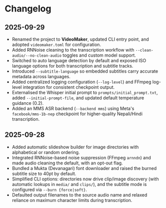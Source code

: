 # Changelog

## 2025-09-29
- Renamed the project to **VideoMaker**, updated CLI entry point, and adopted `videomaker.toml` for configuration.
- Added RNNoise cleaning to the transcription workflow with `--clean-audio/--no-clean-audio` toggles and custom model support.
- Switched to auto language detection by default and exposed ISO language options for both transcription and subtitle tracks.
- Introduced `--subtitle-language` so embedded subtitles carry accurate metadata across languages.
- Added centralized logging configuration (`--log-level`) and FFmpeg log-level integration for consistent checkpoint output.
- Externalised the Whisper initial prompt to `prompts/initial_prompt.txt`, added `--initial-prompt-file`, and updated default temperature guidance (0.2).
- Added an MMS ASR backend (`--backend mms`) using Meta's `facebook/mms-1b-nep` checkpoint for higher-quality Nepali/Hindi transcription.

## 2025-09-28
- Added automatic slideshow builder for image directories with alphabetical or random ordering.
- Integrated RNNoise-based noise suppression (FFmpeg `arnndn`) and made audio cleaning the default, with an opt-out flag.
- Bundled a Mukta (Devanagari) font downloader and raised the burned subtitle size to 40pt by default.
- Simplified CLI options: directories now drive clip/image discovery (with automatic lookups in `media/` and `clips/`), and the subtitle mode is configured via `--burn {force|soft}`.
- Defaulted output filenames to the source audio name and relaxed reliance on maximum character limits during transcription.

